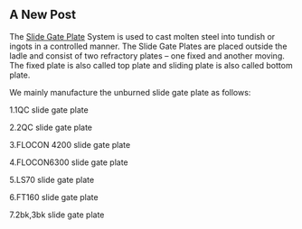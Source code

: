 ## A New Post

The [Slide Gate Plate](https://hyrefr.com/product/unburned-slide-gate-plate/) System is used to cast molten steel into tundish or ingots in a controlled manner. The Slide Gate Plates are placed outside the ladle and consist of two refractory plates – one fixed and another moving. The fixed plate is also called top plate and sliding plate is also called bottom plate.

We mainly manufacture the unburned slide gate plate as follows:

1.1QC slide gate plate

2.2QC slide gate plate

3.FLOCON 4200 slide gate plate

4.FLOCON6300 slide gate plate

5.LS70 slide gate plate

6.FT160 slide gate plate

7.2bk,3bk slide gate plate
